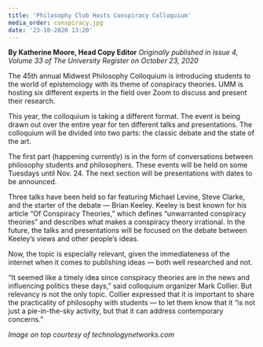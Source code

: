 ```yaml
---
title: 'Philosophy Club Hosts Conspiracy Colloquium'
media_order: conspiracy.jpg
date: '23-10-2020 13:20'
---
```


**By Katherine Moore, Head Copy Editor** _Originally published in Issue 4, Volume 33 of The University Register on October 23, 2020_

The 45th annual Midwest Philosophy Colloquium is introducing students to the world of epistemology with its theme of conspiracy theories. UMM is hosting six different experts in the field over Zoom to discuss and present their research.

This year, the colloquium is taking a different format. The event is being drawn out over the entire year for ten different talks and presentations. The colloquium will be divided into two parts: the classic debate and the state of the art.

The first part (happening currently) is in the form of conversations between philosophy students and philosophers. These events will be held on some Tuesdays until Nov. 24. The next section will be presentations with dates to be announced.

Three talks have been held so far featuring Michael Levine, Steve Clarke, and the starter of the debate — Brian Keeley. Keeley is best known for his article “Of Conspiracy Theories,” which defines “unwarranted conspiracy theories” and describes what makes a conspiracy theory irrational. In the future, the talks and presentations will be focused on the debate between Keeley’s views and other people’s ideas. 

Now, the topic is especially relevant, given the immediateness of the internet when it comes to publishing ideas — both well researched and not.

“It seemed like a timely idea since conspiracy theories are in the news and influencing politics these days,” said colloquium organizer Mark Collier. But relevancy is not the only topic. Collier expressed that it is important to share the practicality of philosophy with students — to let them know that it “is not just a pie-in-the-sky activity, but that it can address contemporary concerns.”

_Image on top courtesy of technologynetworks.com_
